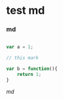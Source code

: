 test md
===

### md

```javascript

var a = 1;

// this mark 

var b = function(){
    return 1;
}

```

_md_